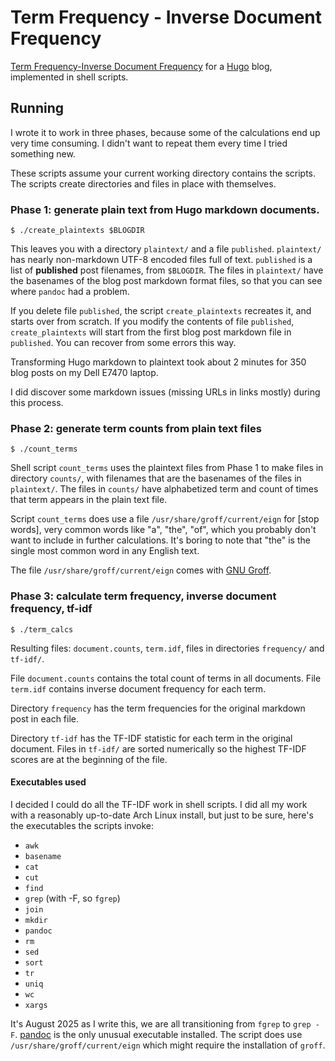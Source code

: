 # Term Frequency - Inverse Document Frequency

[Term Frequency-Inverse Document Frequency](https://en.wikipedia.org/wiki/Tf%E2%80%93idf)
for a [Hugo](https://gohugo.io/)
blog, implemented in shell scripts.

## Running

I wrote it to work in three phases,
because some of the calculations end up very time consuming.
I didn't want to repeat them every time I tried something new.

These scripts assume your current working directory contains
the scripts.
The scripts create directories and files in place with themselves.

### Phase 1: generate plain text from Hugo markdown documents.

```
$ ./create_plaintexts $BLOGDIR
```

This leaves you with a directory `plaintext/` and a file `published`.
`plaintext/` has nearly non-markdown UTF-8 encoded files full of text.
`published` is a list of **published** post filenames, from `$BLOGDIR`.
The files in `plaintext/` have the basenames of the blog post markdown format
files, so that you can see where `pandoc` had a problem.

If you delete file `published`,
the script `create_plaintexts` recreates it,
and starts over from scratch.
If you modify the contents of file `published`,
`create_plaintexts` will start from the first blog post markdown file
in `published`.
You can recover from some errors this way.

Transforming Hugo markdown to plaintext took about 2 minutes
for 350 blog posts on my Dell E7470 laptop.

I did discover some markdown issues (missing URLs in links mostly) during this process.

### Phase 2: generate term counts from plain text files

```
$ ./count_terms
```

Shell script `count_terms` uses the plaintext files from Phase 1
to make files in directory `counts/`, with filenames that are the basenames
of the files in `plaintext/`.
The files in `counts/` have alphabetized term and count of times that term
appears in the plain text file.

Script `count_terms` does use a file `/usr/share/groff/current/eign`
for [stop words], very common words like "a", "the", "of",
which you probably don't want to include in further calculations.
It's boring to note that "the" is the single most common word in any
English text.

The file `/usr/share/groff/current/eign` comes with [GNU Groff](https://www.gnu.org/software/groff/).

### Phase 3: calculate term frequency, inverse document frequency, tf-idf

```
$ ./term_calcs
```

Resulting files: `document.counts`, `term.idf`,
files in directories `frequency/` and `tf-idf/`.

File `document.counts` contains the total count of terms in all documents.
File `term.idf` contains inverse document frequency for each term.

Directory `frequency` has the term frequencies for the original
markdown post in each file.

Directory `tf-idf` has the TF-IDF statistic for each term
in the original document.
Files in `tf-idf/` are sorted numerically
so the highest TF-IDF scores are at the beginning of the file.

#### Executables used

I decided I could do all the TF-IDF work in shell scripts.
I did all my work with a reasonably up-to-date Arch Linux install,
but just to be sure, here's the executables the scripts invoke:

- `awk`
- `basename`
- `cat`
- `cut`
- `find`
- `grep` (with -F, so `fgrep`)
- `join`
- `mkdir`
- `pandoc`
- `rm`
- `sed`
- `sort`
- `tr`
- `uniq`
- `wc`
- `xargs`

It's August 2025 as I write this, we are all transitioning
from `fgrep` to `grep -F`.
[pandoc](https://pandoc.org/) is the only unusual executable installed.
The script does use `/usr/share/groff/current/eign`
which might require the installation of `groff`.

